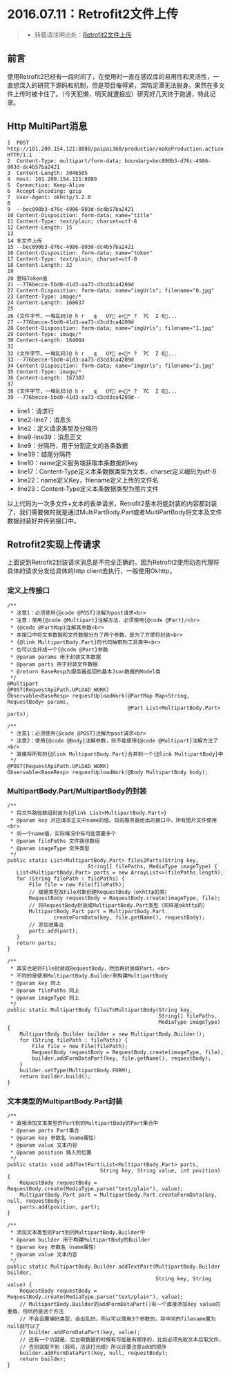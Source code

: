 # 2016.07.11：Retrofit2文件上传

> - 转载请注明出处：[Retrofit2文件上传](https://github.com/LandChanning/DevNote/blob/master/2016.07.11%EF%BC%9ARetrofit2%E6%96%87%E4%BB%B6%E4%B8%8A%E4%BC%A0.md)

## 前言

使用Retrofit2已经有一段时间了，在使用时一直在感叹库的易用性和灵活性，一直想深入的研究下源码和机制，但是项目催得紧，深陷泥潭无法脱身。果然在多文件上传时被卡住了。（今天犯懒，明天就遭报应）研究好几天终于跑通，特此记录。

## Http MultiPart消息
```
1  POST http://101.200.154.121:8080/paipai360/production/makeProduction.action HTTP/1.1
2  Content-Type: multipart/form-data; boundary=bec890b3-d76c-4986-803d-dc4b57ba2421
3  Content-Length: 3046505
4  Host: 101.200.154.121:8080
5  Connection: Keep-Alive
6  Accept-Encoding: gzip
7  User-Agent: okhttp/3.2.0
8
9  --bec890b3-d76c-4986-803d-dc4b57ba2421
10 Content-Disposition: form-data; name="title"
11 Content-Type: text/plain; charset=utf-8
12 Content-Length: 15
13
14 多文件上传
15 --bec890b3-d76c-4986-803d-dc4b57ba2421
16 Content-Disposition: form-data; name="token"
17 Content-Type: text/plain; charset=utf-8
18 Content-Length: 32
19
20 登陆Token值
21 --776becce-5bd0-41d3-aa73-d3cd3ca4209d
22 Content-Disposition: form-data; name="imgUrls"; filename="0.jpg"
23 Content-Type: image/*
24 Content-Length: 168637
25
26 (文件字节，一堆乱码)@ h r   q   UY e<* ?  7C  Z 6...
27 --776becce-5bd0-41d3-aa73-d3cd3ca4209d
28 Content-Disposition: form-data; name="imgUrls"; filename="1.jpg"
29 Content-Type: image/*
30 Content-Length: 164004
31
32 (文件字节，一堆乱码)@ h r   q   UY e<* ?  7C  Z 6...
33 --776becce-5bd0-41d3-aa73-d3cd3ca4209d
34 Content-Disposition: form-data; name="imgUrls"; filename="2.jpg"
35 Content-Type: image/*
36 Content-Length: 167307
37
38 (文件字节，一堆乱码)@ h r   q   UY e<* ?  7C  Z 6...
39 --776becce-5bd0-41d3-aa73-d3cd3ca4209d--
```
- line1：请求行
- line2-line7：消息头
- line2：定义请求类型及分隔符
- line9-line39：消息正文
- line9：分隔符，用于分割正文的各条数据
- line39：结尾分隔符
- line10：name定义服务端获取本条数据的key
- line17：Content-Type定义本条数据类型为文本，charset定义编码为utf-8
- line22：name定义Key，filename定义上传的文件名
- line23：Content-Type定义本条数据类型为图片文件

以上代码为一次多文件+文本的表单请求，Retrofit2基本将能封装的内容都封装了，我们需要做的就是通过MultiPartBody.Part或者MultiPartBody将文本及文件数据封装好并传到接口中。

## Retrofit2实现上传请求

上面说到Retrofit2封装请求消息是不完全正确的，因为Retrofit2使用动态代理将具体的请求分发给具体的http client去执行，一般使用Okhttp。

### 定义上传接口

```
/**
 * 注意1：必须使用{@code @POST}注解为post请求<br>
 * 注意：使用{@code @Multipart}注解方法，必须使用{@code @Part}/<br>
 * {@code @PartMap}注解其参数<br>
 * 本接口中将文本数据和文件数据分为了两个参数，是为了方便将封装<br>
 * {@link MultipartBody.Part}的代码抽取到工具类中<br>
 * 也可以合并成一个{@code @Part}参数
 * @param params 用于封装文本数据
 * @param parts 用于封装文件数据
 * @return BaseResp为服务器返回的基本Json数据的Model类
 */
@Multipart
@POST(RequestApiPath.UPLOAD_WORK)
Observable<BaseResp> requestUploadWork(@PartMap Map<String, RequestBody> params,
                                       @Part List<MultipartBody.Part> parts);

/**
 * 注意1：必须使用{@code @POST}注解为post请求<br>
 * 注意2：使用{@code @Body}注解参数，则不能使用{@code @Multipart}注解方法了<br>
 * 直接将所有的{@link MultipartBody.Part}合并到一个{@link MultipartBody}中
 */
@POST(RequestApiPath.UPLOAD_WORK)
Observable<BaseResp> requestUploadWork(@Body MultipartBody body);
```

### MultipartBody.Part/MultipartBody的封装

```
/**
 * 将文件路径数组封装为{@link List<MultipartBody.Part>}
 * @param key 对应请求正文中name的值。目前服务器给出的接口中，所有图片文件使用<br>
 * 同一个name值，实际情况中有可能需要多个
 * @param filePaths 文件路径数组
 * @param imageType 文件类型
 */
public static List<MultipartBody.Part> files2Parts(String key,
                          String[] filePaths, MediaType imageType) {
   List<MultipartBody.Part> parts = new ArrayList<>(filePaths.length);
   for (String filePath : filePaths) {
       File file = new File(filePath);
       // 根据类型及File对象创建RequestBody（okhttp的类）
       RequestBody requestBody = RequestBody.create(imageType, file);
       // 将RequestBody封装成MultipartBody.Part类型（同样是okhttp的）
       MultipartBody.Part part = MultipartBody.Part.
               createFormData(key, file.getName(), requestBody);
       // 添加进集合
       parts.add(part);
   }
   return parts;
}

/**
 * 其实也是将File封装成RequestBody，然后再封装成Part，<br>
 * 不同的是使用MultipartBody.Builder来构建MultipartBody
 * @param key 同上
 * @param filePaths 同上
 * @param imageType 同上
 */
public static MultipartBody filesToMultipartBody(String key,
                                                 String[] filePaths,
                                                 MediaType imageType) {
    MultipartBody.Builder builder = new MultipartBody.Builder();
    for (String filePath : filePaths) {
        File file = new File(filePath);
        RequestBody requestBody = RequestBody.create(imageType, file);
        builder.addFormDataPart(key, file.getName(), requestBody);
    }
    builder.setType(MultipartBody.FORM);
    return builder.build();
}
```
### 文本类型的MultipartBody.Part封装

```
/**
 * 直接添加文本类型的Part到的MultipartBody的Part集合中
 * @param parts Part集合
 * @param key 参数名（name属性）
 * @param value 文本内容
 * @param position 插入的位置
 */
public static void addTextPart(List<MultipartBody.Part> parts,
                              String key, String value, int position) {
    RequestBody requestBody = RequestBody.create(MediaType.parse("text/plain"), value);
    MultipartBody.Part part = MultipartBody.Part.createFormData(key, null, requestBody);
    parts.add(position, part);
}

/**
 * 添加文本类型的Part到的MultipartBody.Builder中
 * @param builder 用于构建MultipartBody的Builder
 * @param key 参数名（name属性）
 * @param value 文本内容
 */
public static MultipartBody.Builder addTextPart(MultipartBody.Builder builder,
                                                String key, String value) {
    RequestBody requestBody = RequestBody.create(MediaType.parse("text/plain"), value);
    // MultipartBody.Builder的addFormDataPart()有一个直接添加key value的重载，但坑的是这个方法
    // 不会设置编码类型，会出乱码，所以可以使用3个参数的，将中间的filename置为null就可以了
    // builder.addFormDataPart(key, value);
    // 还有一个坑就是，后台取数据的时候有可能是有顺序的，比如必须先取文本后取文件，
    // 否则就取不到（弱鸡，活该打光棍）所以还要注意add的顺序
    builder.addFormDataPart(key, null, requestBody);
    return builder;
}
```
